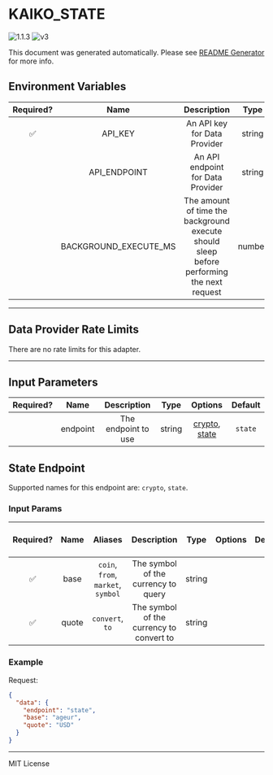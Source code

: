 # KAIKO_STATE

![1.1.3](https://img.shields.io/github/package-json/v/smartcontractkit/external-adapters-js?filename=packages/sources/kaiko-state/package.json) ![v3](https://img.shields.io/badge/framework%20version-v3-blueviolet)

This document was generated automatically. Please see [README Generator](../../scripts#readme-generator) for more info.

## Environment Variables

| Required? |         Name          |                                        Description                                        |  Type  | Options |             Default             |
| :-------: | :-------------------: | :---------------------------------------------------------------------------------------: | :----: | :-----: | :-----------------------------: |
|    ✅     |        API_KEY        |                               An API key for Data Provider                                | string |         |                                 |
|           |     API_ENDPOINT      |                             An API endpoint for Data Provider                             | string |         | `gateway-v0-grpc.kaiko.ovh:443` |
|           | BACKGROUND_EXECUTE_MS | The amount of time the background execute should sleep before performing the next request | number |         |             `10000`             |

---

## Data Provider Rate Limits

There are no rate limits for this adapter.

---

## Input Parameters

| Required? |   Name   |     Description     |  Type  |                       Options                       | Default |
| :-------: | :------: | :-----------------: | :----: | :-------------------------------------------------: | :-----: |
|           | endpoint | The endpoint to use | string | [crypto](#state-endpoint), [state](#state-endpoint) | `state` |

## State Endpoint

Supported names for this endpoint are: `crypto`, `state`.

### Input Params

| Required? | Name  |              Aliases               |               Description                |  Type  | Options | Default | Depends On | Not Valid With |
| :-------: | :---: | :--------------------------------: | :--------------------------------------: | :----: | :-----: | :-----: | :--------: | :------------: |
|    ✅     | base  | `coin`, `from`, `market`, `symbol` |   The symbol of the currency to query    | string |         |         |            |                |
|    ✅     | quote |          `convert`, `to`           | The symbol of the currency to convert to | string |         |         |            |                |

### Example

Request:

```json
{
  "data": {
    "endpoint": "state",
    "base": "ageur",
    "quote": "USD"
  }
}
```

---

MIT License
